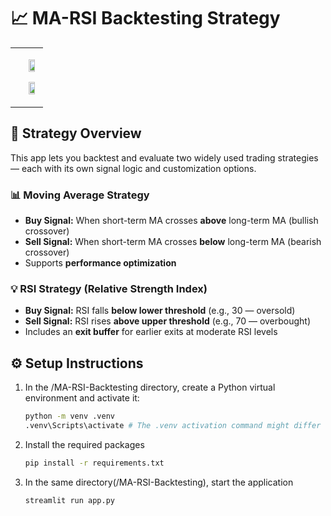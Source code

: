 # 📈 MA-RSI Backtesting Strategy
<table>
  <tr>
    <td></td>
    <td>
      <p align="center">
        <img src="https://github.com/user-attachments/assets/272973ce-8922-4895-91d1-d19c66708a32" width="70%" />
      </p>
      <p align="center">
        <img src="https://github.com/user-attachments/assets/34641feb-c069-4ed7-9aef-1e1c1d7fcf1c" width="70%" />
      </p>
    </td>
  </tr>
</table>

## 📘 Strategy Overview

This app lets you backtest and evaluate two widely used trading strategies — each with its own signal logic and customization options.

### 📊 Moving Average Strategy

- **Buy Signal:** When short-term MA crosses **above** long-term MA (bullish crossover)  
- **Sell Signal:** When short-term MA crosses **below** long-term MA (bearish crossover)  
- Supports **performance optimization**

### 💡 RSI Strategy (Relative Strength Index)

- **Buy Signal:** RSI falls **below lower threshold** (e.g., 30 — oversold)  
- **Sell Signal:** RSI rises **above upper threshold** (e.g., 70 — overbought)  
- Includes an **exit buffer** for earlier exits at moderate RSI levels  

## ⚙️ Setup Instructions

1. In the /MA-RSI-Backtesting directory, create a Python virtual environment and activate it:

   ```bash
   python -m venv .venv
   .venv\Scripts\activate # The .venv activation command might differ depending on your operating system

2. Install the required packages

   ```bash
   pip install -r requirements.txt


3. In the same directory(/MA-RSI-Backtesting), start the application
   
   ```bash
   streamlit run app.py  


